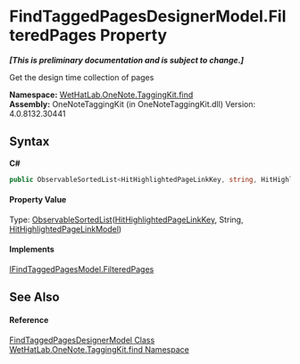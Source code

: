 # FindTaggedPagesDesignerModel.FilteredPages Property 
 _**\[This is preliminary documentation and is subject to change.\]**_

Get the design time collection of pages

**Namespace:**&nbsp;<a href="0e3a8efd-07d2-1709-b1cd-709153222081">WetHatLab.OneNote.TaggingKit.find</a><br />**Assembly:**&nbsp;OneNoteTaggingKit (in OneNoteTaggingKit.dll) Version: 4.0.8132.30441

## Syntax

**C#**<br />
``` C#
public ObservableSortedList<HitHighlightedPageLinkKey, string, HitHighlightedPageLinkModel> FilteredPages { get; }
```


#### Property Value
Type: <a href="89870249-f56d-ac32-0b8d-d26e5712ecac">ObservableSortedList</a>(<a href="43d8cc25-fcd9-1dfc-5430-924b77a33b44">HitHighlightedPageLinkKey</a>, String, <a href="4d4cd7ac-7006-c76d-d331-884873162922">HitHighlightedPageLinkModel</a>)

#### Implements
<a href="a770aa4c-b9dd-abe0-33ea-fe09db79b876">IFindTaggedPagesModel.FilteredPages</a><br />

## See Also


#### Reference
<a href="d7a56022-2fb3-d50d-038d-a3a5d1d49fe2">FindTaggedPagesDesignerModel Class</a><br /><a href="0e3a8efd-07d2-1709-b1cd-709153222081">WetHatLab.OneNote.TaggingKit.find Namespace</a><br />